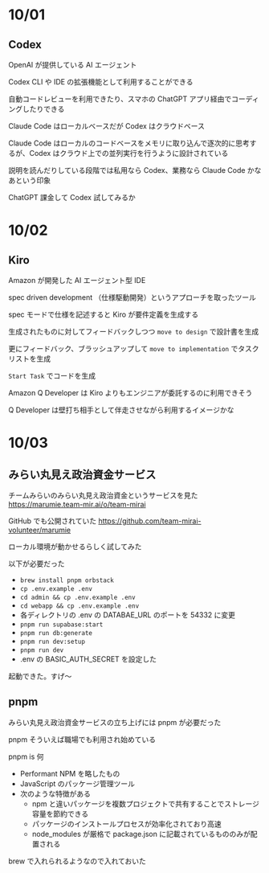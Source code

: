 <!-- h1 と line-length はスルーさせる -->
<!-- markdownlint-disable MD013 MD025 -->

# 10/01

## Codex

OpenAI が提供している AI エージェント

Codex CLI や IDE の拡張機能として利用することができる

自動コードレビューを利用できたり、スマホの ChatGPT アプリ経由でコーディングしたりできる

Claude Code はローカルベースだが Codex はクラウドベース

Claude Code はローカルのコードベースをメモリに取り込んで逐次的に思考するが、Codex はクラウド上での並列実行を行うように設計されている

説明を読んだりしている段階では私用なら Codex、業務なら Claude Code かなあという印象

ChatGPT 課金して Codex 試してみるか

# 10/02

## Kiro

Amazon が開発した AI エージェント型 IDE

spec driven development （仕様駆動開発）というアプローチを取ったツール

spec モードで仕様を記述すると Kiro が要件定義を生成する

生成されたものに対してフィードバックしつつ `move to design` で設計書を生成

更にフィードバック、ブラッシュアップして `move to implementation` でタスクリストを生成

`Start Task` でコードを生成

Amazon Q Developer は Kiro よりもエンジニアが委託するのに利用できそう

Q Developer は壁打ち相手として伴走させながら利用するイメージかな

# 10/03

## みらい丸見え政治資金サービス

チームみらいのみらい丸見え政治資金というサービスを見た
<https://marumie.team-mir.ai/o/team-mirai>

GitHub でも公開されていた
<https://github.com/team-mirai-volunteer/marumie>

ローカル環境が動かせるらしく試してみた

以下が必要だった

- `brew install pnpm orbstack`
- `cp .env.example .env`
- `cd admin && cp .env.example .env`
- `cd webapp && cp .env.example .env`
- 各ディレクトリの .env の DATABAE_URL のポートを 54332 に変更
- `pnpm run supabase:start`
- `pnpm run db:generate`
- `pnpm run dev:setup`
- `pnpm run dev`
- .env の BASIC_AUTH_SECRET を設定した

起動できた。すげ〜

## pnpm

みらい丸見え政治資金サービスの立ち上げには pnpm が必要だった

pnpm そういえば職場でも利用され始めている

pnpm is 何

- Performant NPM を略したもの
- JavaScript のパッケージ管理ツール
- 次のような特徴がある
  - npm と違いパッケージを複数プロジェクトで共有することでストレージ容量を節約できる
  - パッケージのインストールプロセスが効率化されており高速
  - node_modules が厳格で package.json に記載されているもののみが配置される

brew で入れられるようなので入れておいた
